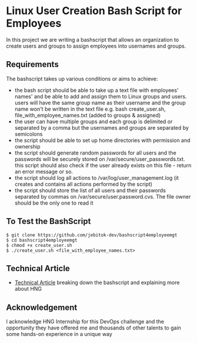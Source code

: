 # Linux User Creation Bash Script for Employees
In this project we are writing a bashscript that allows an organization to create users and groups to assign employees into usernames and groups. 

## Requirements

The bashscript takes up various conditions or aims to achieve:
- the bash script should be able to take up a text file with employees’ names' and be able to add and assign them to Linux groups and users. users will have the same group name as their username and the group name won't be written in the text file e.g. bash create_user.sh, file_with_employee_names.txt (added to groups & assigned)
- the user can have multiple groups and each group is delimited or separated by a comma but the usernames and groups are separated by semicolons
- the script should be able to set up home directories with permission and ownership
- the script should generate random passwords for all users and the passwords will be securely stored on /var/secure/user_passwords.txt. this script should also check if the user already exists on this file - return an error message or so.
- the script should log all actions to /var/log/user_management.log (it creates and contains all actions performed by the script)
- the script should store the list of all users and their passwords separated by commas on /var/secure/user.password.cvs. The file owner should be the only one to read it

## To Test the BashScript 
`````
$ git clone https://github.com/jebitok-dev/bashscript4employeemgt
$ cd bashscript4employeemgt
$ chmod +x create_user.sh
$ ./create_user.sh <file_with_employee_names.txt> 

`````

## Technical Article 
- [Technical Article](https://jebitok.hashnode.dev/writing-a-bashscript-using-linux-commands-and-privileges-to-read-employee-users-group) breaking down the bashscript and explaining more about HNG 


## Acknowledgement 
I acknowledge HNG Internship for this DevOps challenge and the opportunity they have offered me and thousands of other talents to gain some hands-on experience in a unique way